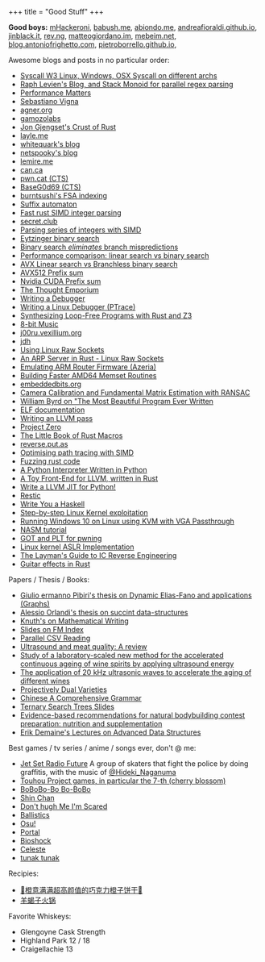 +++
title = "Good Stuff"
+++

**Good boys:**
[mHackeroni](https://mhackeroni.it/), [babush.me](http://www.babush.me/),
[abiondo.me](https://abiondo.me/), [andreafioraldi.github.io](https://andreafioraldi.github.io/),
[jinblack.it](https://jinblack.it/), [rev.ng](https://rev.ng/),
[matteogiordano.im](https://www.matteogiordano.im/), [mebeim.net](https://mebeim.net/), 
[blog.antoniofrighetto.com](https://blog.antoniofrighetto.com/), [pietroborrello.github.io](https://pietroborrello.github.io/my-bookshelf/),


Awesome blogs and posts in no particular order:
- [Syscall W3 Linux, Windows, OSX Syscall on different archs](https://syscalls.w3challs.com/)
- [Raph Levien's Blog, and Stack Monoid for parallel regex parsing](https://raphlinus.github.io/gpu/2021/05/13/stack-monoid-revisited.html)
- [Performance Matters](https://travisdowns.github.io/)
- [Sebastiano Vigna](https://vigna.di.unimi.it/)
- [agner.org](https://www.agner.org/optimize/)
- [gamozolabs](https://gamozolabs.github.io/)
- [Jon Gjengset's Crust of Rust](https://www.youtube.com/channel/UC_iD0xppBwwsrM9DegC5cQQ)
- [layle.me](https://layle.me/)
- [whitequark's blog](https://lab.whitequark.org/)
- [netspooky's blog](https://n0.lol/)
- [lemire.me](https://lemire.me/blog/)
- [can.ca](https://blog.can.ac/category/x86/)
- [pwn.cat (CTS)](https://pwn.cat/)
- [BaseG0d69 (CTS)](https://www.youtube.com/channel/UCmYAXMxue6UdEPfAPxA0E8w)
- [burntsushi's FSA indexing](https://blog.burntsushi.net/transducers/)
- [Suffix automaton](https://cp-algorithms.com/string/suffix-automaton.html)
- [Fast rust SIMD integer parsing](https://rust-malaysia.github.io/code/2020/07/11/faster-integer-parsing.html)
- [secret.club](https://secret.club/)
- [Parsing series of integers with SIMD](http://0x80.pl/articles/simd-parsing-int-sequences.html)
- [Eytzinger binary search](https://algorithmica.org/en/eytzinger)
- [Binary search *eliminates* branch mispredictions](https://pvk.ca/Blog/2012/07/03/binary-search-star-eliminates-star-branch-mispredictions/)
- [Performance comparison: linear search vs binary search](https://dirtyhandscoding.github.io/posts/performance-comparison-linear-search-vs-binary-search.html)
- [AVX Linear search vs Branchless binary search](https://dirtyhandscoding.wordpress.com/2017/08/25/performance-comparison-linear-search-vs-binary-search/)
- [AVX512 Prefix sum](https://techdecoded.intel.io/resources/optimization-of-scan-operations-using-explicit-vectorization/?cid=psm&source=facebook_soc_ih&campid=ww_q3_1base&content=art-qh-td_hpc-seg&twclid=11426928386312704004#gs.8gk1e0)
- [Nvidia CUDA Prefix sum](https://developer.nvidia.com/gpugems/gpugems3/part-vi-gpu-computing/chapter-39-parallel-prefix-sum-scan-cuda)
- [The Thought Emporium](https://www.youtube.com/channel/UCV5vCi3jPJdURZwAOO_FNfQ)
- [Writing a Debugger](http://system.joekain.com/debugger/)
- [Writing a Linux Debugger (PTrace)](https://blog.tartanllama.xyz/writing-a-linux-debugger-setup/)
- [Synthesizing Loop-Free Programs with Rust and Z3](https://fitzgeraldnick.com/2020/01/13/synthesizing-loop-free-programs.html)
- [8-bit Music](https://kohina.duckdns.org/streamplayer.html)
- [j00ru.vexillium.org](https://j00ru.vexillium.org/)
- [jdh](https://www.youtube.com/channel/UCUzQJ3JBuQ9w-po4TXRJHiA)
- [Using Linux Raw Sockets](https://squidarth.com/networking/systems/rc/2018/05/28/using-raw-sockets.html)
- [An ARP Server in Rust - Linux Raw Sockets](https://thomask.sdf.org/blog/2017/09/01/layer-2-raw-sockets-on-rustlinux.html)
- [Emulating ARM Router Firmware (Azeria)](https://azeria-labs.com/emulating-arm-firmware/)
- [Building Faster AMD64 Memset Routines](https://msrc-blog.microsoft.com/2021/01/11/building-faster-amd64-memset-routines/)
- [embeddedbits.org](https://embeddedbits.org/)
- [Camera Calibration and Fundamental Matrix Estimation with RANSAC](http://cs.brown.edu/courses/cs143/2017_Fall/proj5a/#:~:text=The%20camera%20projection%20matrix%20and,2d%20points%20across%20two%20images)
- [William Byrd on "The Most Beautiful Program Ever Written](https://www.youtube.com/watch?v=OyfBQmvr2Hc&ab_channel=PapersWeLove)
- [ELF documentation](https://refspecs.linuxfoundation.org/elf/gabi4+/ch4.sheader.html)
- [Writing an LLVM pass](https://www.inf.ed.ac.uk/teaching/courses/ct/19-20/slides/llvm-2-writing_pass.pdf)
- [Project Zero](https://googleprojectzero.blogspot.com/)
- [The Little Book of Rust Macros](https://danielkeep.github.io/tlborm/book/mbe-syn-expansion.html)
- [reverse.put.as](https://reverse.put.as/)
- [Optimising path tracing with SIMD](https://bitshifter.github.io/2018/06/04/simd-path-tracing/)
- [Fuzzing rust code](https://www.wzdftpd.net/blog/tag/fuzzing.html)
- [A Python Interpreter Written in Python](http://www.aosabook.org/en/500L/a-python-interpreter-written-in-python.html)
- [A Toy Front-End for LLVM, written in Rust](https://blog.ulysse.io/post/a-toy-front-end-for-llvm-written-in-rust/)
- [Write a LLVM JIT for Python!](http://dev.stephendiehl.com/numpile/)
- [Restic](https://restic.net/)
- [Write You a Haskell](http://dev.stephendiehl.com/fun/)
- [Step-by-step Linux Kernel exploitation](https://blog.lexfo.fr/cve-2017-11176-linux-kernel-exploitation-part2.html)
- [Running Windows 10 on Linux using KVM with VGA Passthrough](https://www.heiko-sieger.info/running-windows-10-on-linux-using-kvm-with-vga-passthrough/)
- [NASM tutorial](https://cs.lmu.edu/~ray/notes/nasmtutorial/)
- [GOT and PLT for pwning](https://systemoverlord.com/2017/03/19/got-and-plt-for-pwning.html)
- [Linux kernel ASLR Implementation](https://xorl.wordpress.com/2011/01/16/linux-kernel-aslr-implementation/)
- [The Layman's Guide to IC Reverse Engineering](http://siliconzoo.org/tutorial.html)
- [Guitar effects in Rust](https://rickyhan.com/jekyll/update/2018/02/06/rust-guitar-pedal-effects-dsp.html)

Papers / Thesis / Books:
- [Giulio ermanno Pibiri's thesis on Dynamic Elias-Fano and applications (Graphs)](https://core.ac.uk/download/pdf/79617357.pdf)
- [Alessio Orlandi's thesis on succint data-structures](http://groups.di.unipi.it/~aorlandi/pdf/orlandi-phd.pdf)
- [Knuth's on Mathematical Writing](https://www.jmlr.org/reviewing-papers/knuth_mathematical_writing.pdf?utm_medium=referral&utm_source=t.co)
- [Slides on FM Index](http://www.niser.ac.in/~aritra/slides/Venkatesh.pdf)
- [Parallel CSV Reading](http://people.cs.uchicago.edu/~aelmore/class/topics17/instantLoading.pdf)
- [Ultrasound and meat quality: A review](https://www.sciencedirect.com/science/article/pii/S135041771830943X)
- [Study of a laboratory-scaled new method for the accelerated continuous ageing of wine spirits by applying ultrasound energy](https://www.sciencedirect.com/science/article/pii/S1350417716304187)
- [The application of 20 kHz ultrasonic waves to accelerate the aging of different wines](https://pubag.nal.usda.gov/catalog/386298)
- [Projectively Dual Varieties](https://arxiv.org/pdf/math/0112028.pdf)
- [Chinese A Comprehensive Grammar](https://archive.org/details/ChineseAComprehensiveGrammar/page/n3)
- [Ternary Search Trees Slides](https://www.cs.princeton.edu/courses/archive/fall13/cos226/lectures/52Tries.pdf)
- [Evidence-based recommendations for natural bodybuilding contest preparation: nutrition and supplementation](https://jissn.biomedcentral.com/track/pdf/10.1186/1550-2783-11-20.pdf?site=jissn.biomedcentral.com)
- [Erik Demaine's Lectures on Advanced Data Structures](https://ocw.mit.edu/courses/electrical-engineering-and-computer-science/6-851-advanced-data-structures-spring-2012/)

Best games / tv series / anime / songs ever, don't @ me:
- [Jet Set Radio Future](https://youtu.be/0dtTGCzgIHw?t=327) A group of skaters that fight the police by doing graffitis, with the music of [@Hideki_Naganuma](https://twitter.com/Hideki_Naganuma)
- [Touhou Project games, in particular the 7-th (cherry blossom)](https://www.youtube.com/watch?v=a7EmFqLAAww&ab_channel=WorldofLongplays)
- [BoBoBo-Bo Bo-BoBo](https://www.youtube.com/watch?v=PCC8KYwLvo8&ab_channel=BuzzsawtheRighteous)
- [Shin Chan](https://www.youtube.com/watch?v=GpPS9C10Jw0&ab_channel=PataRiko)
- [Don't hugh Me I'm Scared](https://www.youtube.com/watch?v=9C_HReR_McQ&ab_channel=Don%27tHugMe.I%27mScared)
- [Ballistics](https://www.youtube.com/watch?v=BXj5tuAtfGs&ab_channel=Prospect)
- [Osu!](https://osu.ppy.sh/home)
- [Portal](https://store.steampowered.com/app/400/Portal/)
- [Bioshock](https://store.steampowered.com/app/409710/BioShock_Remastered/)
- [Celeste](https://store.steampowered.com/app/504230/Celeste/)
- [tunak tunak](https://www.youtube.com/watch?v=vTIIMJ9tUc8&ab_channel=SonyMusicIndiaVEVO)

Recipies:
- [🍊橙意满满超高颜值的巧克力橙子饼干🍪](https://www.xiachufang.com/recipe/105981425/)
- [羊蝎子火锅](https://www.meishij.net/zuofa/yangxiezihuoguo_7.html)

Favorite Whiskeys:
- Glengoyne Cask Strength
- Highland Park 12 / 18
- Craigellachie 13